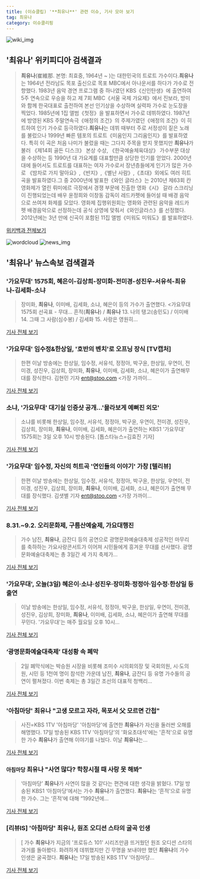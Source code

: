 ```yaml
---
title: (이슈클립) '**최유나**' 관련 이슈, 기사 모아 보기
tag: 최유나
category: 이슈클리핑
---
```

![wiki_img](https://user-images.githubusercontent.com/42597476/44503234-41136a80-a6d0-11e8-9071-6fc6418eafe4.png)
## **'**최유나**'** 위키피디아 검색결과
>**최유나**(崔維那. 본명: 최효중, 1964년 ~ )는 대한민국의 트로트 가수이다.**최유나**는 1964년 전라남도 목포 출신으로 목포 MBC에서 아나운서를 하다가 가수로 전향했다. 1983년 음악 경연 프로그램 중 하나였던 KBS《신인탄생》에 출연하여 5주 연속으로 우승을 하고 제 7회 MBC《서울 국제 가요제》에서 진보라, 방미와 함께 한국대표로 출전하여 본선 인기상을 수상하며 실력파 가수로 눈도장을 찍었다. 1985년에 1집 앨범《첫정》을 발표하면서 가수로 데뷔하였다. 1987년에 방영된 KBS 주말연속극《애정의 조건》의 주제가였던《애정의 조건》이 히트하여 인기 가수로 등극하였다.**최유나**는 데뷔 때부터 주로 서정성이 짙은 노래를 불렀으나 1999년 빠른 템포의 트로트《미움인지 그리움인지》를 발표하였다. 특히 이 곡은 처음 나미가 불렀을 때는 그다지 주목을 받지 못했지만 **최유나**가 불러 《제14회 골든 디스크》 본상 수상, 《한국예술체육대상》 가수부문 대상을 수상하는 등 1990년 대 가요계를 대표할만큼 상당한 인기를 얻었다. 2000년 대에 들어서도 트로트를 대표하는 여자 가수로서 장년층들에게 인기가 많은 가수로 《밤차로 가지 말아요》,《반지》,《별난 사람》,《초대》외에도 여러 히트곡을 발표하였다.그 중 2000년에 발표한《와인 글라스》는 2010년 제63회 칸 영화제가 열린 뤼미에르 극장에서 경쟁 부문에 진출한 영화《시》 갈라 스크리닝이 진행되었는데 배우 윤정희와 이창동 감독이 레드카펫에 들어설 때 배경 음악으로 쓰여져 화제를 모았다. 영화제 집행위원회는 영화와 관련된 음악을 레드카펫 배경음악으로 선정하는데 공식 상영에 맞춰서《와인글라스》를 선정했다. 2012년에는 3년 만에 신곡이 포함된 11집 앨범《미워도 미워도》를 발표하였다.

<a href="https://ko.wikipedia.org/wiki/최유나" target="_blank">위키백과 전체보기</a>

![wordcloud](https://s3.ap-northeast-2.amazonaws.com/lyrics101-wordcloud/2018-09-03-1535983475.png)
![news_img](https://user-images.githubusercontent.com/42597476/44507050-1206f400-a6e4-11e8-8d98-7ffbfebb353f.png)
## **'**최유나**'** 뉴스속보 검색결과
### '가요무대' 1575회, 혜은이-김상희-장미화-전미경-성진우-서유석-**최유나**-김세화-소냐

>장미화, **최유나**, 이미배, 김세화, 소냐, 혜은이 등의 가수가 출연했다.   <가요무대 1575회 선곡표 - 무대... 흔적(**최유나**) / **최유나** 13. 나의 탱고(송민도) / 이미배 14. 그때 그 사람(심수봉) / 김세화 15. 사랑은 영원히...

<a href="http://news20.busan.com/controller/newsController.jsp?newsId=20180903000154" target="_blank">기사 전체 보기</a>

### '가요무대' 임수정&한상일, '호반의 벤치'로 오프닝 장식 [TV캡처]

>한편 이날 방송에는 한상일, 임수정, 서유석, 정정아, 박구윤, 한상일, 우연이, 전미경, 성진우, 김상희, 장미화, **최유나**, 이미배, 김세화, 소냐, 혜은이가 출연해무대를 장식한다. 김현민 기자 ent@stoo.com <가장 가까이...

<a href="http://stoo.asiae.co.kr/news/naver_view.htm?idxno=2018090321550906142" target="_blank">기사 전체 보기</a>

### 소냐, '가요무대' 대기실 인증샷 공개…'몰라보게 예뻐진 외모'

>소냐를 비롯해 한상일, 임수정, 서유석, 정정아, 박구윤, 우연이, 전미경, 성진우, 김상희, 장미화, **최유나**, 이미배, 김세화, 혜은이가 출연하는 KBS1 '가요무대' 1575회는 3일 오후 10시 방송된다. [톱스타뉴스=김효진 기자]

<a href="http://www.topstarnews.net/news/articleView.html?idxno=475929" target="_blank">기사 전체 보기</a>

### '가요무대' 임수정, 자신의 히트곡 '연인들의 이야기' 가창 [텔리뷰]

>한편 이날 방송에는 한상일, 임수정, 서유석, 정정아, 박구윤, 한상일, 우연이, 전미경, 성진우, 김상희, 장미화, **최유나**, 이미배, 김세화, 소냐, 혜은이가 출연해 무대를 장식했다. 김샛별 기자 ent@stoo.com <가장 가까이...

<a href="http://stoo.asiae.co.kr/news/naver_view.htm?idxno=2018090322314731759" target="_blank">기사 전체 보기</a>

### 8.31.~9.2. 오리문화제, 구름산예술제, 가요대행진

>가수 남진, **최유나**, 금잔디 등의 공연으로 광명문화예술대축제 성공적인 마무리를 축하하는 가요사랑콘서트가 이어져 시민들에게 흥겨운 무대를 선사했다. 광명문화예술대축제는 총 3일간 세 가지 축제가...

<a href="http://www.hkbs.co.kr/news/articleView.html?idxno=482268" target="_blank">기사 전체 보기</a>

### '가요무대', 오늘(3일) 혜은이·소냐·성진우·장미화·정정아·임수정·한상일 등 출연

>이날 방송에는 한상일, 임수정, 서유석, 정정아, 박구윤, 한상일, 우연이, 전미경, 성진우, 김상희, 장미화, **최유나**, 이미배, 김세화, 소냐, 혜은이가 출연해 무대를 꾸민다. '가요무대'는 매주 월요일 오후 10시...

<a href="http://chicnews.mk.co.kr/article.php?aid=1535948555209663007" target="_blank">기사 전체 보기</a>

### ‘광명문화예술대축제’ 대성황 속 폐막

>2일 폐막식에는 박승원 시장을 비롯해 조미수 시의회의장 및 국회의원, 시·도의원, 시민 등 1천여 명이 참석한 가운데 남진, **최유나**, 금잔디 등 유명 가수들의 공연이 펼쳐졌다. 이번 축제는 총 3일간 조선의 대표적 청백리...

<a href="http://www.kyeonggi.com/?mod=news&act=articleView&idxno=1515123" target="_blank">기사 전체 보기</a>

### '아침마당' **최유나** "고생 모르고 자라, 목포서 父 모르면 간첩"

>사진=KBS 1TV '아침마당' '아침마당'에 출연한 **최유나**가 자신을 둘러싼 오해를 해명했다. 17일 방송된 KBS 1TV '아침마당'의 '화요초대석'에는 '흔적'으로 유명한 가수 **최유나**가 출연해 이야기를 나눴다. 이날 **최유나**는...

<a href="http://sports.hankooki.com/lpage/entv/201807/sp20180717085516136660.htm" target="_blank">기사 전체 보기</a>

### `아침마당` **최유나** "사연 많다? 학창시절 때 사랑 못 해봐"

>‘아침마당’ **최유나**가 사연이 많을 것 같다는 편견에 대한 생각을 밝혔다. 17일 방송된 KBS1 ‘아침마당’에서는 가수 **최유나**가 출연했다. **최유나**는 ‘흔적’으로 유명한 가수. 그는 ‘흔적’에 대해 “1992년에...

<a href="http://star.mk.co.kr/new/view.php?mc=ST&year=2018&no=448701" target="_blank">기사 전체 보기</a>

### [리뷰IS] '아침마당' **최유나**, 원조 오디션 스타의 굴곡 인생

>[ 가수 **최유나**가 지금의 '프로듀스 101' 시리즈만큼 뜨거웠던 원조 오디션 스타의 과거를 돌아봤다. 화려하게 데뷔했지만 긴 무명을 보내야만 했던 **최유나**의 가수 인생은 굴곡졌다. **최유나**는 17일 방송된 KBS 1TV '아침마당...

<a href="http://isplus.live.joins.com/news/article/aid.asp?aid=22399507" target="_blank">기사 전체 보기</a>


